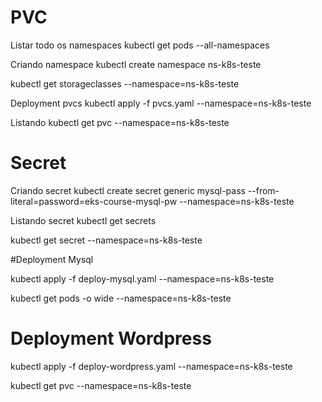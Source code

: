 # PVC

Listar todo os namespaces
kubectl get pods --all-namespaces

Criando namespace
kubectl create namespace ns-k8s-teste


kubectl get storageclasses --namespace=ns-k8s-teste

Deployment pvcs
kubectl apply -f pvcs.yaml --namespace=ns-k8s-teste


Listando 
kubectl get pvc --namespace=ns-k8s-teste

# Secret
Criando secret
kubectl create secret generic mysql-pass --from-literal=password=eks-course-mysql-pw --namespace=ns-k8s-teste

Listando secret
kubectl get secrets

kubectl get secret --namespace=ns-k8s-teste

#Deployment Mysql

kubectl apply -f deploy-mysql.yaml --namespace=ns-k8s-teste

kubectl get pods -o wide --namespace=ns-k8s-teste

# Deployment Wordpress

kubectl apply -f deploy-wordpress.yaml  --namespace=ns-k8s-teste


kubectl get pvc --namespace=ns-k8s-teste

